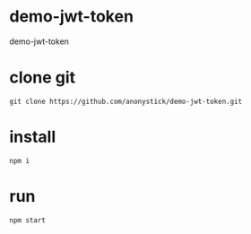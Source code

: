 # demo-jwt-token
demo-jwt-token
# clone git
```
git clone https://github.com/anonystick/demo-jwt-token.git

```

# install 
```
npm i
```
# run
```
npm start

```

